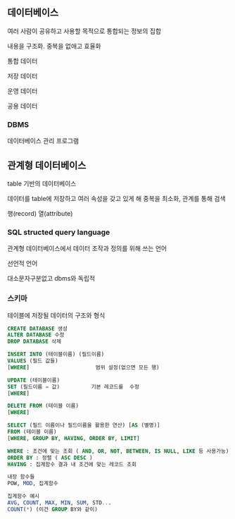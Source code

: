 ## 데이터베이스

여러 사람이 공유하고 사용할 목적으로 통합되는 정보의 집합

내용을 구조화. 중복을 없애고 효율화

통합 데이터

저장 데이터

운영 데이터

공용 데이터



### DBMS

데이터베이스 관리 프로그램





## 관계형 데이터베이스

table 기반의 데이터베이스

데이터를 table에 저장하고 여러 속성을 갖고 있게 해 중복을 최소화, 관계를 통해 검색

행(record) 열(attribute)



### SQL structed query language

관계형 데이터베이스에서 데이터 조작과 정의를 위해 쓰는 언어

선언적 언어

대소문자구분없고 dbms와 독립적



### 스키마

테이블에 저장될 데이터의 구조와 형식

```sql
CREATE DATABASE 생성
ALTER DATABASE 수정
DROP DATABASE 삭제
```

```sql
INSERT INTO (테이블이름) (필드이름) 
VALUES (필드 값들)
[WHERE]                     범위 설정(없으면 모든 행)

UPDATE (테이블이름)
SET (필드이름 = 값)          기본 레코드를  수정
[WHERE]                        

DELETE FROM (테이블 이름)
[WHERE]   

SELECT (필드 이름이나 필드이름을 활용한 연산) [AS (별명)]
FROM (테이블 이름)
[WHERE, GROUP BY, HAVING, ORDER BY, LIMIT]

WHERE : 조건에 맞는 조회 ( AND, OR, NOT, BETWEEN, IS NULL, LIKE 등 사용가능)
ORDER BY : 정렬 ( ASC DESC )
HAVING : 집계함수 결과 내 조건에 맞는 레코드 조회

내장 함수들
POW, MOD, 집계함수

집계함수 예시
AVG, COUNT, MAX, MIN, SUM, STD...
COUNT(*) (이건 GROUP BY와 같이)

```

